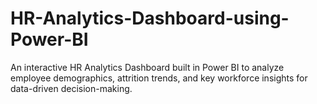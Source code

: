 # HR-Analytics-Dashboard-using-Power-BI
An interactive HR Analytics Dashboard built in Power BI to analyze employee demographics, attrition trends, and key workforce insights for data-driven decision-making.
